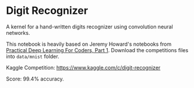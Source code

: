 # Digit Recognizer

A kernel for a hand-written digits recognizer using convolution neural networks.

This notebook is heavily based on Jeremy Howard's notebooks from [Practical Deep Learning For Coders, Part 1](course.fast.ai). Download the competitions files into `data/mnist` folder.

Kaggle Competition: https://www.kaggle.com/c/digit-recognizer

Score: 99.4% accuracy.